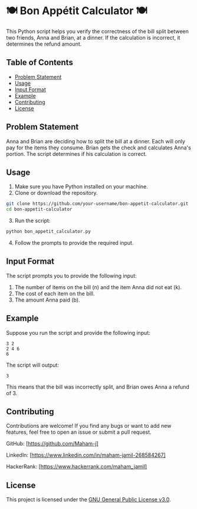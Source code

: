 # 🍽️ Bon Appétit Calculator 🍽️

This Python script helps you verify the correctness of the bill split between two friends, Anna and Brian, at a dinner. If the calculation is incorrect, it determines the refund amount.

## Table of Contents

- [Problem Statement](#problem-statement)
- [Usage](#usage)
- [Input Format](#input-format)
- [Example](#example)
- [Contributing](#contributing)
- [License](#license)

## Problem Statement

Anna and Brian are deciding how to split the bill at a dinner. Each will only pay for the items they consume. Brian gets the check and calculates Anna's portion. The script determines if his calculation is correct. 

## Usage

1. Make sure you have Python installed on your machine.
2. Clone or download the repository.

```bash
git clone https://github.com/your-username/bon-appetit-calculator.git
cd bon-appetit-calculator
```

3. Run the script:

```bash
python bon_appetit_calculator.py
```

4. Follow the prompts to provide the required input.

## Input Format

The script prompts you to provide the following input:

1. The number of items on the bill (n) and the item Anna did not eat (k).
2. The cost of each item on the bill.
3. The amount Anna paid (b).

## Example

Suppose you run the script and provide the following input:

```
3 2
2 4 6
6
```

The script will output:

```
3
```

This means that the bill was incorrectly split, and Brian owes Anna a refund of 3.

## Contributing

Contributions are welcome! If you find any bugs or want to add new features, feel free to open an issue or submit a pull request.

GitHub: [https://github.com/Maham-j]

LinkedIn: [https://www.linkedin.com/in/maham-jamil-268584267]

HackerRank: [https://www.hackerrank.com/maham_jamil]


## License

This project is licensed under the [GNU General Public License v3.0](LICENSE).


